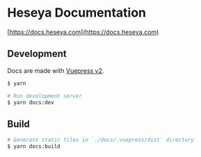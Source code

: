 # Heseya Documentation

[https://docs.heseya.com](https://docs.heseya.com)

## Development

Docs are made with [Vuepress v2](https://v2.vuepress.vuejs.org/).

```bash
$ yarn

# Run development server
$ yarn docs:dev
```

## Build

```bash
# Generate static files in `./docs/.vuepress/dist` directory
$ yarn docs:build
```
